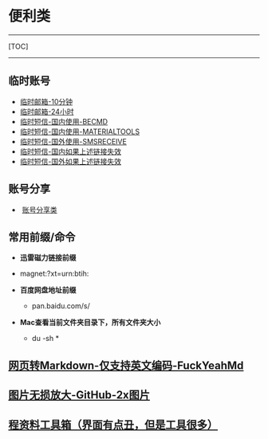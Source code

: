 # 便利类

---

[TOC]

---

## 临时账号

- [临时邮箱-10分钟](http://mail.bccto.me/)
- [临时邮箱-24小时](http://24mail.chacuo.net/enus)
- [临时短信-国内使用-BECMD](https://www.becmd.com/)
- [临时短信-国内使用-MATERIALTOOLS](https://www.materialtools.com/)
- [临时短信-国外使用-SMSRECEIVE](https://smsreceivefree.com/)
- [临时短信-国内如果上述链接失效](http://www.360doc.com/content/19/0108/12/51975160_807440477.shtml)
- [临时短信-国外如果上述链接失效](http://www.360doc.com/content/19/0108/12/51975160_807440477.shtml)



## 账号分享

- ​	[账号分享类](https://suoweihu.github.io/WebUtilities/src-account)

## 常用前缀/命令

- **迅雷磁力链接前缀**

- magnet:?xt=urn:btih:

- **百度网盘地址前缀**

    - pan.baidu.com/s/

- **Mac查看当前文件夹目录下，所有文件夹大小**

    - du -sh *

        

## [网页转Markdown-仅支持英文编码-FuckYeahMd](http://www.52book.me/)

## [图片无损放大-GitHub-2x图片](https://bigjpg.com/zh)

## [程资料工具箱（界面有点丑，但是工具很多）](https://www.toolnb.com/)


